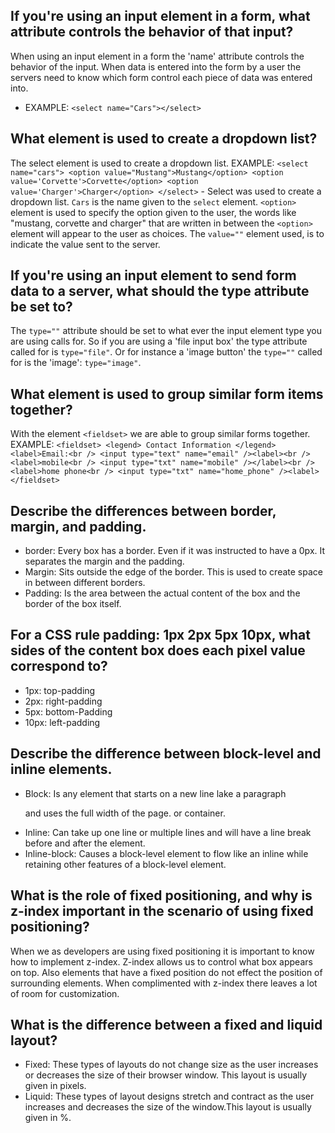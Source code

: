 ## If you're using an input element in a form, what attribute controls the behavior of that input?
  When using an input element in a form the 'name' attribute controls the behavior of the input. When data is entered into the form by a user the servers need to know which form control each piece of data was entered into.
- EXAMPLE: `<select name="Cars"></select>`

## What element is used to create a dropdown list?
  The select element is used to create a dropdown list.
  EXAMPLE: `<select name="cars">
              <option value="Mustang">Mustang</option>
              <option value='Corvette'>Corvette</option>
              <option value='Charger'>Charger</option>
            </select>`
    - Select was used to create a dropdown list. `Cars` is the name given to the `select` element. `<option>` element is used to specify the option given to the user, the words like "mustang, corvette and charger" that are written in between the `<option>` element will appear to the user as choices. The `value=""` element used, is to indicate the value sent to the server.  

## If you're using an input element to send form data to a server, what should the type attribute be set to?
  The `type=""` attribute should be set to what ever the input element type you are using calls for. So if you are using a 'file input box' the type attribute called for is `type="file"`. Or for instance a 'image button' the `type=""` called for is the 'image': `type="image"`.

## What element is used to group similar form items together?
  With the element ``<fieldset>`` we are able to group similar forms together.
  EXAMPLE: `<fieldset>
            <legend> Contact Information </legend>
            <label>Email:<br />
            <input type="text" name="email" /><label><br />
            <label>mobile<br />
            <input type="txt" name="mobile" /></label><br />
            <label>home phone<br />
            <input type="txt" name="home_phone" /><label>
           </fieldset>`

## Describe the differences between border, margin, and padding.
  - border: Every box has a border. Even if it was instructed to have a 0px. It separates the margin and the padding.
  - Margin: Sits outside the edge of the border. This is used to create space in between different borders.
  - Padding: Is the area between the actual content of the box and the border of the box itself.

## For a CSS rule padding: 1px 2px 5px 10px, what sides of the content box does each pixel value correspond to?
  - 1px: top-padding
  - 2px: right-padding
  - 5px: bottom-Padding
  - 10px: left-padding

## Describe the difference between block-level and inline elements.
  - Block: Is any element that starts on a new line lake a paragraph <p> and uses the full width of the page. or container.
  - Inline: Can take up one line or multiple lines and will have a line break before and after the element.
  - Inline-block: Causes a block-level element to flow like an inline while retaining other features of a block-level element.

## What is the role of fixed positioning, and why is z-index important in the scenario of using fixed positioning?
  When we as developers are using fixed positioning it is important to know how to implement z-index. Z-index allows us to control what box appears on top. Also elements that have a fixed position do not effect the position of surrounding elements. When complimented with z-index there leaves a lot of room for customization.

## What is the difference between a fixed and liquid layout?
  - Fixed: These types of layouts do not change size as the user increases or decreases the size of their browser window. This layout is usually given in pixels.
  - Liquid: These types of layout designs stretch and contract as the user increases and decreases the size of the window.This layout is usually given in %.
